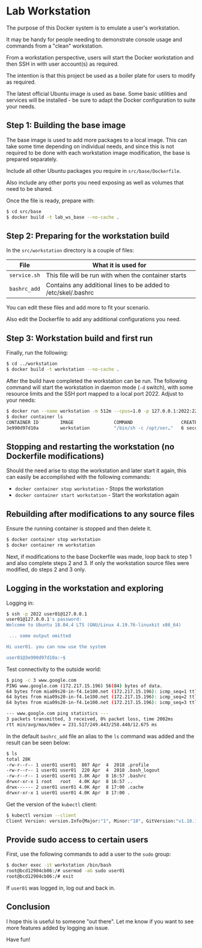 # Lab Workstation

The purpose of this Docker system is to emulate a user's workstation.

It may be handy for people needing to demonstrate console usage and commands from a "clean" workstation. 

From a workstation perspective, users will start the Docker workstation and then SSH in with user account(s) as required.

The intention is that this project be used as a boiler plate for users to modify as required.

The latest official Ubuntu image is used as base. Some basic utilities and services will be installed - be sure to adapt the Docker configuration to suite your needs.

## Step 1: Building the base image

The base image is used to add more packages to a local image. This can take some time depending on individual needs, and since this is not required to be done with each workstation image modification, the base is prepared separately.

Include all other Ubuntu packages you require in  `src/base/Dockerfile`.

Also include any other ports you need exposing as well as volumes that need to be shared.

Once the file is ready, prepare with:

```bash
$ cd src/base
$ docker build -t lab_ws_base --no-cache .
```

## Step 2: Preparing for the workstation build

In the `src/workstation` directory is a couple of files:

| File         | What it is used for                                            |
|--------------|----------------------------------------------------------------|
| `service.sh` | This file will be run with when the container starts           |
| `bashrc_add` | Contains any additional lines to be added to /etc/skel/.bashrc |

You can edit these files and add more to fit your scenario.

Also edit the Dockerfile to add any additional configurations you need.

## Step 3: Workstation build and first run

Finally, run the following:

```bash
$ cd ../workstation
$ docker build -t workstation --no-cache .
```

After the build have completed the workstation can be run. The following command will start the workstation in daemon mode (`-d` switch), with some resource limits and the SSH port mapped to a local port 2022. Adjust to your needs:

```bash
$ docker run --name workstation -m 512m --cpus=1.0 -p 127.0.0.1:2022:22 -d workstation
$ docker container ls
CONTAINER ID        IMAGE               COMMAND                  CREATED             STATUS              PORTS                    NAMES
3e990d97d10a        workstation         "/bin/sh -c /opt/ser…"   6 seconds ago       Up 6 seconds        127.0.0.1:2022->22/tcp   workstation
```

## Stopping and restarting the workstation (no Dockerfile modifications)

Should the need arise to stop the workstation and later start it again, this can easily be accomplished with the following commands:

* `docker container stop workstation` - Stops the workstation
* `docker container start workstation` - Start the workstation again

## Rebuilding after modifications to any source files

Ensure the running container is stopped and then delete it.

```bash
$ docker container stop workstation
$ docker container rm workstation
```

Next, if modifications to the base Dockerfile was made, loop back to step 1 and also complete steps 2 and 3. If only the workstation source files were modified, do steps 2 and 3 only.

## Logging in the workstation and exploring

Logging in:

```bash
$ ssh -p 2022 user01@127.0.0.1
user01@127.0.0.1's password: 
Welcome to Ubuntu 18.04.4 LTS (GNU/Linux 4.19.76-linuxkit x86_64)

 ... some output omitted

Hi user01. you can now use the system

user01@3e990d97d10a:~$ 
```

Test connectivity to the outside world:

```bash
$ ping -c 3 www.google.com
PING www.google.com (172.217.15.196) 56(84) bytes of data.
64 bytes from mia09s20-in-f4.1e100.net (172.217.15.196): icmp_seq=1 ttl=37 time=231 ms
64 bytes from mia09s20-in-f4.1e100.net (172.217.15.196): icmp_seq=2 ttl=37 time=258 ms
64 bytes from mia09s20-in-f4.1e100.net (172.217.15.196): icmp_seq=3 ttl=37 time=258 ms

--- www.google.com ping statistics ---
3 packets transmitted, 3 received, 0% packet loss, time 2002ms
rtt min/avg/max/mdev = 231.517/249.443/258.440/12.675 ms
```

In the default `bashrc_add` file an alias to the `ls` command was added and the result can be seen below:

```bash
$ ls
total 28K
-rw-r--r-- 1 user01 user01  807 Apr  4  2018 .profile
-rw-r--r-- 1 user01 user01  220 Apr  4  2018 .bash_logout
-rw-r--r-- 1 user01 user01 3.8K Apr  8 16:57 .bashrc
drwxr-xr-x 1 root   root   4.0K Apr  8 16:57 ..
drwx------ 2 user01 user01 4.0K Apr  8 17:00 .cache
drwxr-xr-x 1 user01 user01 4.0K Apr  8 17:00 .
```

Get the version of the `kubectl` client:

```bash
$ kubectl version --client
Client Version: version.Info{Major:"1", Minor:"18", GitVersion:"v1.18.1", GitCommit:"7879fc12a63337efff607952a323df90cdc7a335", GitTreeState:"clean", BuildDate:"2020-04-08T17:38:50Z", GoVersion:"go1.13.9", Compiler:"gc", Platform:"linux/amd64"}
```

## Provide sudo access to certain users

First, use the following commands to add a user to the `sudo` group:

```bash
$ docker exec -it workstation /bin/bash
root@bcd12904cb06:/# usermod -aG sudo user01
root@bcd12904cb06:/# exit
```

If `user01` was logged in, log out and back in. 

## Conclusion

I hope this is useful to someone "out there". Let me know if you want to see more features added by logging an issue.

Have fun!
